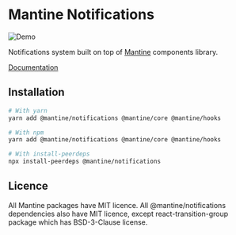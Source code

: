 # Mantine Notifications

![Demo](https://github.com/mantinedev/mantine/blob/master/.demo/notifications.gif)

Notifications system built on top of [Mantine](https://mantine.dev/) components library.

[Documentation](https://mantine.dev/others/notifications/)

## Installation

```sh
# With yarn
yarn add @mantine/notifications @mantine/core @mantine/hooks

# With npm
yarn add @mantine/notifications @mantine/core @mantine/hooks

# With install-peerdeps
npx install-peerdeps @mantine/notifications
```

## Licence

All Mantine packages have MIT licence. All @mantine/notifications dependencies also have MIT licence, except react-transition-group package which has BSD-3-Clause license.
